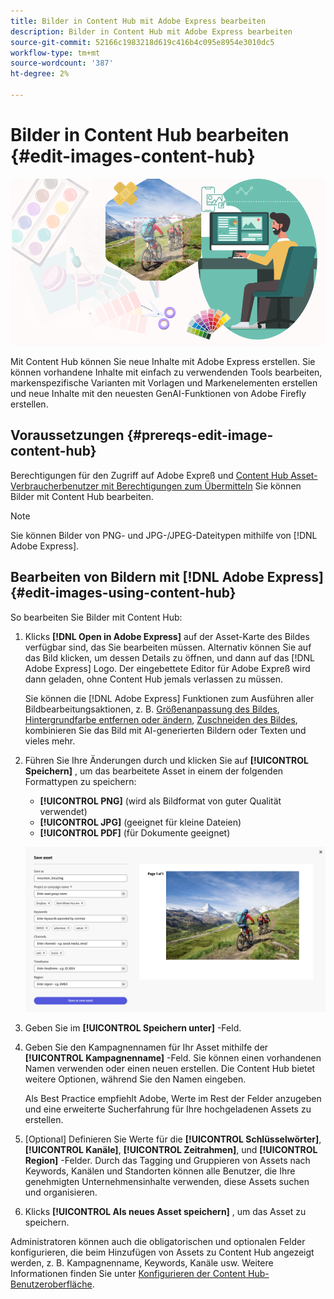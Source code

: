 ```yaml
---
title: Bilder in Content Hub mit Adobe Express bearbeiten
description: Bilder in Content Hub mit Adobe Express bearbeiten
source-git-commit: 52166c1983218d619c416b4c095e8954e3010dc5
workflow-type: tm+mt
source-wordcount: '387'
ht-degree: 2%

---
```


# Bilder in Content Hub bearbeiten {#edit-images-content-hub}

![Bilder in Content Hub mit Adobe Express bearbeiten](assets/edit-images-content-hub.png)

Mit Content Hub können Sie neue Inhalte mit Adobe Express erstellen. Sie können vorhandene Inhalte mit einfach zu verwendenden Tools bearbeiten, markenspezifische Varianten mit Vorlagen und Markenelementen erstellen und neue Inhalte mit den neuesten GenAI-Funktionen von Adobe Firefly erstellen.

## Voraussetzungen {#prereqs-edit-image-content-hub}

Berechtigungen für den Zugriff auf Adobe Expreß und [Content Hub Asset-Verbraucherbenutzer mit Berechtigungen zum Übermitteln](/help/assets/deploy-content-hub.md#onboard-content-hub-consumer-users-submission-rights) Sie können Bilder mit Content Hub bearbeiten.

>[!NOTE]
>
>Sie können Bilder von PNG- und JPG-/JPEG-Dateitypen mithilfe von [!DNL Adobe Express].

## Bearbeiten von Bildern mit [!DNL Adobe Express] {#edit-images-using-content-hub}

So bearbeiten Sie Bilder mit Content Hub:

1. Klicks **[!DNL Open in Adobe Express]** auf der Asset-Karte des Bildes verfügbar sind, das Sie bearbeiten müssen. Alternativ können Sie auf das Bild klicken, um dessen Details zu öffnen, und dann auf das [!DNL Adobe Express] Logo. Der eingebettete Editor für Adobe Expreß wird dann geladen, ohne Content Hub jemals verlassen zu müssen.

   Sie können die [!DNL Adobe Express] Funktionen zum Ausführen aller Bildbearbeitungsaktionen, z. B. [Größenanpassung des Bildes](https://helpx.adobe.com/express/using/resize-image.html), [Hintergrundfarbe entfernen oder ändern](https://helpx.adobe.com/express/using/remove-background.html), [Zuschneiden des Bildes](https://helpx.adobe.com/express/using/crop-image.html), kombinieren Sie das Bild mit AI-generierten Bildern oder Texten und vieles mehr.

1. Führen Sie Ihre Änderungen durch und klicken Sie auf **[!UICONTROL Speichern]** , um das bearbeitete Asset in einem der folgenden Formattypen zu speichern:

   * **[!UICONTROL PNG]** (wird als Bildformat von guter Qualität verwendet)
   * **[!UICONTROL JPG]** (geeignet für kleine Dateien)
   * **[!UICONTROL PDF]** (für Dokumente geeignet)

   ![Speichern des Bildes mit Adobe Express](assets/adobe-express-save-as.png)

1. Geben Sie im **[!UICONTROL Speichern unter]** -Feld.

1. Geben Sie den Kampagnennamen für Ihr Asset mithilfe der **[!UICONTROL Kampagnenname]** -Feld. Sie können einen vorhandenen Namen verwenden oder einen neuen erstellen. Die Content Hub bietet weitere Optionen, während Sie den Namen eingeben. <!--You can define multiple Campaign names for your upload. While you are typing a name, either click anywhere else within the dialog box or press the `,` (Comma) key to register the name.-->

   Als Best Practice empfiehlt Adobe, Werte im Rest der Felder anzugeben und eine erweiterte Sucherfahrung für Ihre hochgeladenen Assets zu erstellen.

1. [Optional] Definieren Sie Werte für die **[!UICONTROL Schlüsselwörter]**, **[!UICONTROL Kanäle]**, **[!UICONTROL Zeitrahmen]**, und **[!UICONTROL Region]** -Felder. Durch das Tagging und Gruppieren von Assets nach Keywords, Kanälen und Standorten können alle Benutzer, die Ihre genehmigten Unternehmensinhalte verwenden, diese Assets suchen und organisieren.

1. Klicks **[!UICONTROL Als neues Asset speichern]** , um das Asset zu speichern.

Administratoren können auch die obligatorischen und optionalen Felder konfigurieren, die beim Hinzufügen von Assets zu Content Hub angezeigt werden, z. B. Kampagnenname, Keywords, Kanäle usw. Weitere Informationen finden Sie unter [Konfigurieren der Content Hub-Benutzeroberfläche](configure-content-hub-ui-options.md#configure-upload-options-content-hub).


